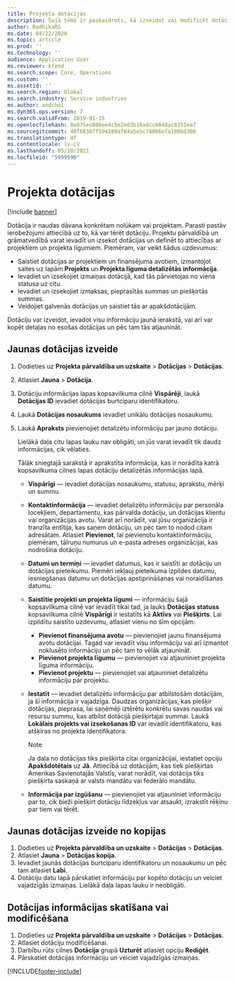 ```yaml
---
title: Projekta dotācijas
description: Šajā tēmā ir paskaidrots, kā izveidot vai modificēt dotāciju.
author: RadhikaRS
ms.date: 04/22/2020
ms.topic: article
ms.prod: ''
ms.technology: ''
audience: Application User
ms.reviewer: kfend
ms.search.scope: Core, Operations
ms.custom: ''
ms.assetid: ''
ms.search.region: Global
ms.search.industry: Service industries
ms.author: andchoi
ms.dyn365.ops.version: 7
ms.search.validFrom: 2019-01-15
ms.openlocfilehash: 8e875ec086ee4c5e2ed3b16adcc6048ac8351ea7
ms.sourcegitcommit: 40f68387f594180af64a5e5c748b6efa188bd300
ms.translationtype: HT
ms.contentlocale: lv-LV
ms.lasthandoff: 05/10/2021
ms.locfileid: "5999590"
---
```

# <a name="project-grants"></a>Projekta dotācijas

[!include [banner](../includes/banner.md)]

Dotācija ir naudas dāvana konkrētam nolūkam vai projektam. Parasti pastāv ierobežojumi attiecībā uz to, kā var tērēt dotāciju. Projektu pārvaldībā un grāmatvedībā varat ievadīt un izsekot dotācijas un definēt to attiecības ar projektiem un projekta līgumiem. Piemēram, var veikt šādus uzdevumus:

- Saistiet dotācijas ar projektiem un finansējuma avotiem, izmantojot saites uz lapām **Projekts** un **Projekta līguma detalizētās informācija**.
- Ievadiet un izsekojiet izmaiņas dotācijā, kad tās pārvietojas no viena statusa uz citu.
- Ievadiet un izsekojiet izmaksas, pieprasītās summas un piešķirtās summas.
- Veidojiet galvenās dotācijas un saistiet tās ar apakšdotācijām.

Dotāciju var izveidot, ievadot visu informāciju jaunā ierakstā, vai arī var kopēt detaļas no esošas dotācijas un pēc tam tās atjaunināt.

## <a name="create-a-new-grant"></a>Jaunas dotācijas izveide

1. Dodieties uz **Projekta pārvaldība un uzskaite** \> **Dotācijas** \> **Dotācijas**.
2. Atlasiet **Jauna** \> **Dotācija**.
3. Dotāciju informācijas lapas kopsavilkuma cilnē **Vispārēji**, laukā **Dotācijas ID** ievadiet dotācijas burtciparu identifikatoru.
4. Laukā **Dotācijas nosaukums** ievadiet unikālu dotācijas nosaukumu.
5. Laukā **Apraksts** pievienojiet detalizētu informāciju par jauno dotāciju.

    Lielākā daļa citu lapas lauku nav obligāti, un jūs varat ievadīt tik daudz informācijas, cik vēlaties.

    Tālāk sniegtajā sarakstā ir aprakstīta informācija, kas ir norādīta katrā kopsavilkuma cilnes lapas dotāciju detalizētās informācijas lapā.

    - **Vispārīgi** — ievadiet dotācijas nosaukumu, statusu, aprakstu, mērķi un summu.
    - **Kontaktinformācija** — ievadiet detalizētu informāciju par personāla locekļiem, departamentu, kas pārvalda dotāciju, un dotācijas klientu vai organizācijas avotu. Varat arī norādīt, vai jūsu organizācija ir tranzīta entītija, kas saņem dotāciju, un pēc tam to nodod citam adresātam. Atlasiet **Pievienot**, lai pievienotu kontaktinformāciju, piemēram, tālruņu numurus un e-pasta adreses organizācijai, kas nodrošina dotāciju.
    - **Datumi un termiņi** — ievadiet datumus, kas ir saistīti ar dotāciju un dotācijas pieteikumu. Piemēri iekļauj pieteikuma izpildes datumu, iesniegšanas datumu un dotācijas apstiprināšanas vai noraidīšanas datumu.
    - **Saistītie projekti un projekta līgumi** — informāciju šajā kopsavilkuma cilnē var ievadīt tikai tad, ja lauks **Dotācijas statuss** kopsavilkuma cilnē **Vispārīgi** ir iestatīts kā **Aktīvs** vai **Piešķirts**. Lai izpildītu saistīto uzdevumu, atlasiet vienu no šīm opcijām:

        - **Pievienot finansējuma avotu** — pievienojiet jaunu finansējuma avotu dotācijai. Tagad var ievadīt visu informāciju vai arī izmantot noklusēto informāciju un pēc tam to vēlāk atjaunināt.
        - **Pievienot projekta līgumu** — pievienojiet vai atjauniniet projekta līguma informāciju.
        - **Pievienot projektu** — pievienojiet vai atjauniniet detalizētu informāciju par projektu.

    - **Iestatīt** — ievadiet detalizētu informāciju par atbilstošām dotācijām, ja šī informācija ir vajadzīga. Daudzas organizācijas, kas piešķir dotācijas, pieprasa, lai saņēmēji iztērētu konkrētu savas naudas vai resursu summu, kas atbilst dotācijā piešķirtajai summai. Laukā **Lokālais projekts vai izsekošanas ID** var ievadīt identifikatoru, kas atšķiras no projekta identifikatora.

        > [!NOTE]
        > Ja daļa no dotācijas tiks piešķirta citai organizācijai, iestatiet opciju **Apakšdotētais** uz **Jā**. Attiecībā uz dotācijām, kas tiek piešķirtas Amerikas Savienotajās Valstīs, varat norādīt, vai dotācija tiks piešķirta saskaņā ar valsts mandātu vai federālo mandātu.

    - **Informācija par izgūšanu** — pievienojiet vai atjauniniet informāciju par to, cik bieži piešķirt dotāciju līdzekļus var atsaukt, izrakstīt rēķinu par tiem vai tērēt.

## <a name="create-a-new-grant-from-a-copy"></a>Jaunas dotācijas izveide no kopijas

1. Dodieties uz **Projekta pārvaldība un uzskaite** \> **Dotācijas** \> **Dotācijas**.
2. Atlasiet **Jauna** \> **Dotācijas kopija**.
3. Ievadiet jaunās dotācijas burtciparu identifikatoru un nosaukumu un pēc tam atlasiet **Labi**.
4. Dotāciju datu lapā pārskatiet informāciju par kopēto dotāciju un veiciet vajadzīgās izmaiņas. Lielākā daļa lapas lauku ir neobligāti.

## <a name="view-or-modify-grant-details"></a>Dotācijas informācijas skatīšana vai modificēšana

1. Dodieties uz **Projekta pārvaldība un uzskaite** \> **Dotācijas** \> **Dotācijas**.
2. Atlasiet dotāciju modificēšanai.
3. Darbību rūts cilnes **Dotācija** grupā **Uzturēt** atlasiet opciju **Rediģēt**.
4. Pārskatiet dotācijas informāciju un veiciet vajadzīgās izmaiņas.


[!INCLUDE[footer-include](../includes/footer-banner.md)]